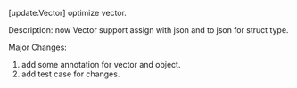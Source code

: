 [update:Vector] optimize vector.

Description:
now Vector support assign with json and to json for struct type.

Major Changes:
1. add some annotation for vector and object.
2. add test case for changes.